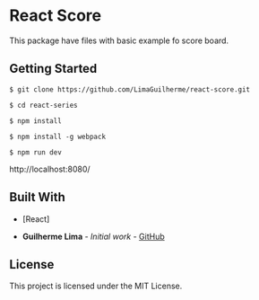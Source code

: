 # React Score

This package have files with basic example fo score board.

## Getting Started

```
$ git clone https://github.com/LimaGuilherme/react-score.git

```
```
$ cd react-series
```
```
$ npm install
```
```
$ npm install -g webpack
```
```
$ npm run dev
```
http://localhost:8080/

## Built With

* [React]


* **Guilherme Lima** - *Initial work* - [GitHub](https://github.com/LimaGuilherme)

## License

This project is licensed under the MIT License.
